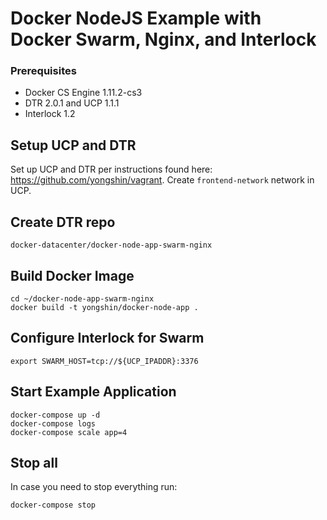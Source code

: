 Docker NodeJS Example with Docker Swarm, Nginx, and Interlock
=====================

### Prerequisites

- Docker CS Engine 1.11.2-cs3
- DTR 2.0.1 and UCP 1.1.1
- Interlock 1.2

## Setup UCP and DTR

Set up UCP and DTR per instructions found here: https://github.com/yongshin/vagrant. Create ```frontend-network``` network in UCP. 

## Create DTR repo

```
docker-datacenter/docker-node-app-swarm-nginx
```

## Build Docker Image
```  
cd ~/docker-node-app-swarm-nginx
docker build -t yongshin/docker-node-app .
```

## Configure Interlock for Swarm
```
export SWARM_HOST=tcp://${UCP_IPADDR}:3376
```

## Start Example Application
```
docker-compose up -d
docker-compose logs
docker-compose scale app=4
```

## Stop all
In case you need to stop everything run:
```
docker-compose stop
```
